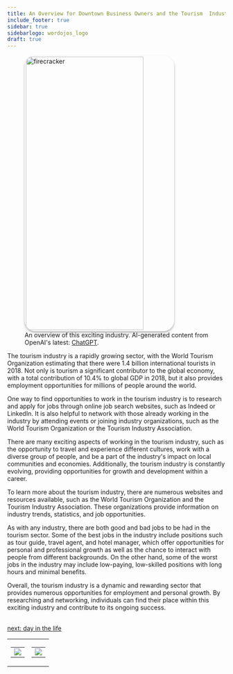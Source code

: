 ```yaml
---
title: An Overview for Downtown Business Owners and the Tourism  Industry
include_footer: true
sidebar: true
sidebarlogo: wordojos_logo
draft: true
---
```

<figure>
    <img src='/uploads/small/downtown.jpg' style="width: 80%;height: 630px;padding: 3px; box-shadow: 0 3px 5px rgba(0,0,0,.3);border-radius: 25px;overflow: hidden;border: none;" align="middle"; alt='firecracker';/>
    <figcaption>An overview of this exciting industry. AI-generated content from OpenAI's latest: <a href="https://openai.com/blog/chatgpt/" >ChatGPT</a>.</figcaption>
</figure>
<p>
The tourism industry is a rapidly growing sector, with the World Tourism Organization estimating that there were 1.4 billion international tourists in 2018. Not only is tourism a significant contributor to the global economy, with a total contribution of 10.4% to global GDP in 2018, but it also provides employment opportunities for millions of people around the world.

One way to find opportunities to work in the tourism industry is to research and apply for jobs through online job search websites, such as Indeed or LinkedIn. It is also helpful to network with those already working in the industry by attending events or joining industry organizations, such as the World Tourism Organization or the Tourism Industry Association.

There are many exciting aspects of working in the tourism industry, such as the opportunity to travel and experience different cultures, work with a diverse group of people, and be a part of the industry's impact on local communities and economies. Additionally, the tourism industry is constantly evolving, providing opportunities for growth and development within a career.

To learn more about the tourism industry, there are numerous websites and resources available, such as the World Tourism Organization and the Tourism Industry Association. These organizations provide information on industry trends, statistics, and job opportunities.

As with any industry, there are both good and bad jobs to be had in the tourism sector. Some of the best jobs in the industry include positions such as tour guide, travel agent, and hotel manager, which offer opportunities for personal and professional growth as well as the chance to interact with people from different backgrounds. On the other hand, some of the worst jobs in the industry may include low-paying, low-skilled positions with long hours and minimal benefits.

Overall, the tourism industry is a dynamic and rewarding sector that provides numerous opportunities for employment and personal growth. By researching and networking, individuals can find their place within this exciting industry and contribute to its ongoing success.

<br>
<a href="https://workdojos.com/downtown/day-in-the-life">next: day in the life</a>
</p>
<table border="0" cellpadding="0" cellspacing="0" width="600" id="templateColumns">
    <tr>
        <td align="center" valign="top" width="50%" class="templateColumnContainer">
            <table border="0" cellpadding="10" cellspacing="0" height="100%" width="100px">
                <tr>
                    <td class="leftColumnContent">
                      <a href="https://downtown.workdojos.com">
                        <img src="/uploads/d.svg" class="columnImage" />
                    </td>
                </tr>
            </table>
        </td>
        <td align="center" valign="top" width="50%" class="templateColumnContainer">
            <table border="0" cellpadding="10" cellspacing="0" height="100%" width="100px">
                <tr>
                    <td class="rightColumnContent">
                      <a href="https://videogamers.workdojos.com">
                        <img src="/uploads/randomdojo.svg" class="columnImage" />
                    </td>
            </table>
        </td>
    </tr>
</table>